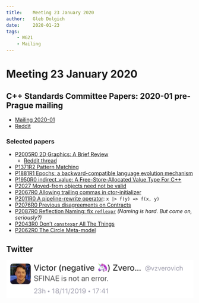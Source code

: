 ```yaml
---
title:    Meeting 23 January 2020
author:   Gleb Dolgich
date:     2020-01-23
tags:
    - WG21
    - Mailing
---
```


# Meeting 23 January 2020

## C++ Standards Committee Papers: 2020-01 pre-Prague mailing

* [Mailing 2020-01](http://www.open-std.org/jtc1/sc22/wg21/docs/papers/2020/#mailing2020-01)
* [Reddit](https://www.reddit.com/r/cpp/comments/eqc3kz/c_standards_committee_papers_202001_preprague/)

### Selected papers

* [P2005R0 2D Graphics: A Brief Review](http://www.open-std.org/jtc1/sc22/wg21/docs/papers/2020/p2005r0.html)
  * [Reddit thread](https://www.reddit.com/r/cpp/comments/eqc3kz/c_standards_committee_papers_202001_preprague/fepsaot?utm_source=share&utm_medium=web2x)
* [P1371R2 Pattern Matching](http://www.open-std.org/jtc1/sc22/wg21/docs/papers/2020/p1371r2.pdf)
* [P1881R1 Epochs: a backward-compatible language evolution mechanism](http://www.open-std.org/jtc1/sc22/wg21/docs/papers/2020/p1881r1.html)
* [P1950R0 indirect_value: A Free-Store-Allocated Value Type For C++](http://www.open-std.org/jtc1/sc22/wg21/docs/papers/2020/p1950r0.html)
* [P2027 Moved-from objects need not be valid](http://www.open-std.org/jtc1/sc22/wg21/docs/papers/2020/p2027r0.pdf)
* [P2067R0 Allowing trailing commas in ctor-initializer](http://www.open-std.org/jtc1/sc22/wg21/docs/papers/2020/p2067r0.pdf)
* [P2011R0 A pipeline-rewrite operator](http://www.open-std.org/jtc1/sc22/wg21/docs/papers/2020/p2011r0.html): `x |> f(y) => f(x, y)`
* [P2076R0 Previous disagreements on Contracts](http://www.open-std.org/jtc1/sc22/wg21/docs/papers/2020/p2076r0.html)
* [P2087R0 Reflection Naming: fix `reflexpr`](http://www.open-std.org/jtc1/sc22/wg21/docs/papers/2020/p2087r0.html) *(Naming is hard. But come on, seriously?)*
* [P2043R0 Don’t `constexpr` All The Things](http://www.open-std.org/jtc1/sc22/wg21/docs/papers/2020/p2043r0.pdf)
* [P2062R0 The Circle Meta-model](http://www.open-std.org/jtc1/sc22/wg21/docs/papers/2020/p2062r0.pdf)

## Twitter

![](/img/sfinae-not-error.jpeg)
